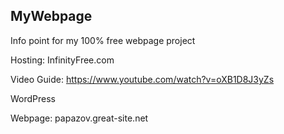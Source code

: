 ## MyWebpage

Info point for my 100% free webpage project

Hosting: InfinityFree.com

Video Guide: https://www.youtube.com/watch?v=oXB1D8J3yZs

WordPress

Webpage: papazov.great-site.net
